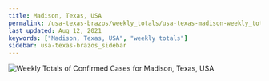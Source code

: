 ```yaml
---
title: Madison, Texas, USA
permalink: /usa-texas-brazos/weekly_totals/usa-texas-madison-weekly_totals.html
last_updated: Aug 12, 2021
keywords: ["Madison, Texas, USA", "weekly totals"]
sidebar: usa-texas-brazos_sidebar
---
```


![Weekly Totals of Confirmed Cases for Madison, Texas, USA](/covid_tracker/images/graphs/usa-texas-madison-weekly_totals_graph.png)
